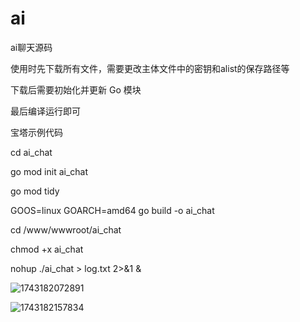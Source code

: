 # ai
ai聊天源码

使用时先下载所有文件，需要更改主体文件中的密钥和alist的保存路径等

下载后需要初始化并更新 Go 模块

最后编译运行即可

宝塔示例代码

cd ai_chat

go mod init ai_chat

go mod tidy

GOOS=linux GOARCH=amd64 go build -o ai_chat

cd /www/wwwroot/ai_chat

chmod +x ai_chat

nohup ./ai_chat > log.txt 2>&1 &

![1743182072891](https://github.com/user-attachments/assets/089fc2da-5d5b-47ef-8072-c7acc490b3ac)

![1743182157834](https://github.com/user-attachments/assets/62632317-f94b-49c3-9987-54f3c328c4c2)

